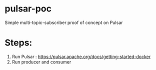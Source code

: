 # pulsar-poc
Simple multi-topic-subscriber proof of concept on Pulsar

# Steps:
1. Run Pulsar : https://pulsar.apache.org/docs/getting-started-docker
2. Run producer and consumer
